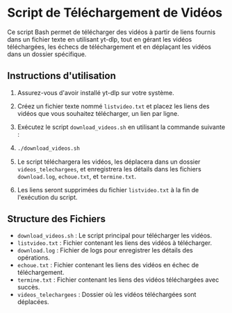 # Script de Téléchargement de Vidéos

Ce script Bash permet de télécharger des vidéos à partir de liens fournis dans un fichier texte en utilisant yt-dlp, tout en gérant les vidéos téléchargées, les échecs de téléchargement et en déplaçant les vidéos dans un dossier spécifique.

## Instructions d'utilisation

1. Assurez-vous d'avoir installé yt-dlp sur votre système.
2. Créez un fichier texte nommé `listvideo.txt` et placez les liens des vidéos que vous souhaitez télécharger, un lien par ligne.
3. Exécutez le script `download_videos.sh` en utilisant la commande suivante :
4. 
   ```bash
   ./download_videos.sh
   ```
   
5. Le script téléchargera les vidéos, les déplacera dans un dossier `videos_telechargees`, et enregistrera les détails dans les fichiers `download.log`, `echoue.txt`, et `termine.txt`.
6. Les liens seront supprimées du fichier `listvideo.txt` à la fin de l'exécution du script.

## Structure des Fichiers

- `download_videos.sh` : Le script principal pour télécharger les vidéos.
- `listvideo.txt` : Fichier contenant les liens des vidéos à télécharger.
- `download.log` : Fichier de logs pour enregistrer les détails des opérations.
- `echoue.txt` : Fichier contenant les liens des vidéos en échec de téléchargement.
- `termine.txt` : Fichier contenant les liens des vidéos téléchargées avec succès.
- `videos_telechargees` : Dossier où les vidéos téléchargées sont déplacées.
